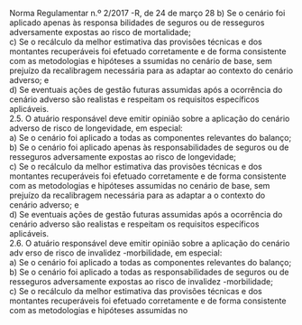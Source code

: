  
 
 
Norma Regulamentar  n.º 2/2017 -R, de 24 de março  28 
b) Se o cenário foi aplicado apenas às responsa bilidades de seguros ou de resseguros 
adversamente expostas ao risco de mortalidade;  
c) Se o recálculo da melhor estimativa das provisões técnicas e dos montantes recuperáveis foi 
efetuado corretamente e de forma consistente com as metodologias e hipóteses a ssumidas no 
cenário de base, sem prejuízo da recalibragem necessária para as adaptar ao contexto do cenário 
adverso; e  
d) Se eventuais ações de gestão futuras assumidas após a ocorrência do cenário adverso são 
realistas e respeitam os requisitos específicos aplicáveis.  
2.5. O atuário responsável deve emitir opinião sobre a aplicação do cenário adverso de risco de 
longevidade, em especial:  
a) Se o cenário foi aplicado a todas as componentes relevantes do balanço;  
b) Se o cenário foi aplicado apenas às responsabilidades  de seguros ou de resseguros 
adversamente expostas ao risco de longevidade;  
c) Se o recálculo da melhor estimativa das provisões técnicas e dos montantes recuperáveis foi 
efetuado corretamente e de forma consistente com as metodologias e hipóteses assumidas no 
cenário de base, sem prejuízo da recalibragem necessária para as adaptar a o contexto do cenário 
adverso; e  
d) Se eventuais ações de gestão futuras assumidas após a ocorrência do cenário adverso são 
realistas e respeitam os requisitos específicos aplicáveis.  
2.6. O atuário responsável deve emitir opinião sobre a aplicação do cenário adv erso de risco de 
invalidez -morbilidade, em especial:  
a) Se o cenário foi aplicado a todas as componentes relevantes do balanço;  
b) Se o cenário foi aplicado a todas as responsabilidades de seguros ou de resseguros 
adversamente expostas ao risco de invalidez -morbilidade;  
c) Se o recálculo da melhor estimativa das provisões técnicas e dos montantes recuperáveis foi 
efetuado corretamente e de forma consistente com as metodologias e hipóteses assumidas no 